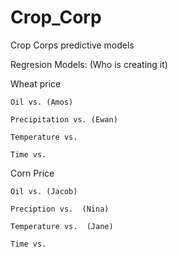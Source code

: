 # Crop_Corp
Crop Corps predictive models  

Regresion Models: (Who is creating it)  

  Wheat price  
  
    Oil vs. (Amos)
    
    Precipitation vs. (Ewan)  
    
    Temperature vs.  
    
    Time vs.  
    
  Corn Price  
  
    Oil vs. (Jacob)  
    
    Preciption vs.  (Nina)
    
    Temperature vs.  (Jane)
    
    Time vs.  
    
    
    
